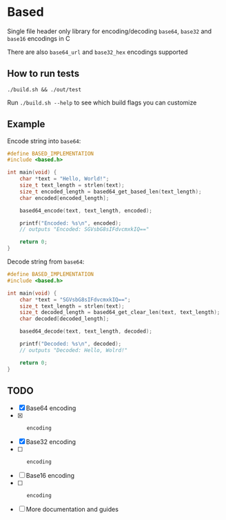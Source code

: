 # Based

Single file header only library for encoding/decoding `base64`, `base32` and `base16` encodings in C

There are also `base64_url` and `base32_hex` encodings supported

## How to run tests

```console
./build.sh && ./out/test
```

Run `./build.sh --help` to see which build flags you can customize

## Example

Encode string into `base64`:

```c
#define BASED_IMPLEMENTATION
#include <based.h>

int main(void) {
    char *text = "Hello, World!";
    size_t text_length = strlen(text);
    size_t encoded_length = based64_get_based_len(text_length);
    char encoded[encoded_length];

    based64_encode(text, text_length, encoded);

    printf("Encoded: %s\n", encoded);
    // outputs "Encoded: SGVsbG8sIFdvcmxkIQ=="

    return 0;
}
```

Decode string from `base64`:

```c
#define BASED_IMPLEMENTATION
#include <based.h>

int main(void) {
    char *text = "SGVsbG8sIFdvcmxkIQ==";
    size_t text_length = strlen(text);
    size_t decoded_length = based64_get_clear_len(text, text_length);
    char decoded[decoded_length];

    based64_decode(text, text_length, decoded);

    printf("Decoded: %s\n", decoded);
    // outputs "Decoded: Hello, Wolrd!"

    return 0;
}
```

## TODO

 - [X] Base64 encoding
 - [X]        encoding
 - [X] Base32 encoding
 - [ ]        encoding
 - [ ] Base16 encoding
 - [ ]        encoding
 - [ ] More documentation and guides
